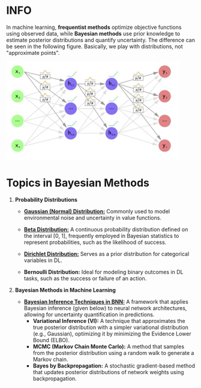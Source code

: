 # INFO
 In machine learning, **frequentist methods** optimize objective functions using observed data, while **Bayesian methods** use prior knowledge to estimate posterior distributions and quantify uncertainty. The difference can be seen in the following figure. Basically, we play with distributions, not "approximate points".

![AV_Module](https://github.com/Yigit-Kuyu/Bayesian-Neural-Network/blob/main/BNN.jpg)

# Topics in Bayesian Methods

1) **Probability Distributions**

   - **[Gaussian (Normal) Distribution:](https://github.com/Yigit-Kuyu/Bayesian-Neural-Network/blob/main/GaussDist.py)** Commonly used to model environmental noise and uncertainty in value functions.
   
   - **[Beta Distribution:](https://github.com/Yigit-Kuyu/Bayesian-Neural-Network/blob/main/BetaDist.py)** A continuous probability distribution defined on the interval [0, 1], frequently employed in Bayesian statistics to represent probabilities, such as the likelihood of success.
   
   - **[Dirichlet Distribution:](https://github.com/Yigit-Kuyu/Bayesian-Neural-Network/blob/main/DirichletDist.py)** Serves as a prior distribution for categorical variables in DL.
   
   - **Bernoulli Distribution:** Ideal for modeling binary outcomes in DL tasks, such as the success or failure of an action.

2) **Bayesian Methods in Machine Learning**

   - **[Bayesian Inference Techniques in BNN:](https://github.com/Yigit-Kuyu/Bayesian-Neural-Network/blob/main/BNN.py)** A framework that applies Bayesian inference (given below) to neural network architectures, allowing for uncertainty quantification in predictions.
       - **Variational Inference (VI):** A technique that approximates the true posterior distribution with a simpler variational distribution (e.g., Gaussian), optimizing it by minimizing the Evidence Lower Bound (ELBO).
       - **MCMC (Markov Chain Monte Carlo):** A method that samples from the posterior distribution using a random walk to generate a Markov chain.
       - **Bayes by Backpropagation:** A stochastic gradient-based method that updates posterior distributions of network weights using backpropagation. 


